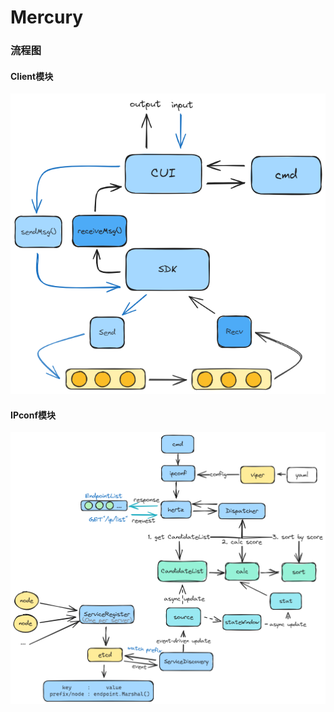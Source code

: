 # Mercury


### 流程图

#### Client模块

![client](flowchart/client.png)

#### IPconf模块

![ipconf](flowchart/ipconf.png)
